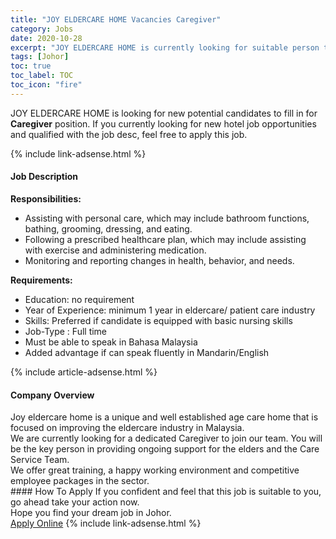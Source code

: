 ```yaml
---
title: "JOY ELDERCARE HOME Vacancies Caregiver" 
category: Jobs 
date: 2020-10-28 
excerpt: "JOY ELDERCARE HOME is currently looking for suitable person to fill in the Caregiver which positioned at Johor" 
tags: [Johor] 
toc: true 
toc_label: TOC 
toc_icon: "fire" 
--- 
```


<p>JOY ELDERCARE HOME is looking for new potential candidates to fill in for <b>Caregiver</b> position. If you currently looking for new hotel job opportunities and qualified with the job desc, feel free to apply this job.
</p>{% include link-adsense.html %} 
<div><div><h4>Job Description</h4></div><div><div><span><div><div><strong>Responsibilities:</strong></div><div><ul><li>Assisting with personal care, which may include bathroom functions, bathing, grooming, dressing, and eating.</li><li>Following a prescribed healthcare plan, which may include assisting with exercise and administering medication.</li><li>Monitoring and reporting changes in health, behavior, and needs.</li></ul><div><strong>Requirements:</strong></div><div><ul><li>Education: no requirement</li><li>Year of Experience: minimum 1 year in eldercare/ patient care industry</li><li>Skills: Preferred if candidate is equipped with basic nursing skills</li><li>Job-Type : Full time</li><li>Must be able to speak in Bahasa Malaysia</li><li>Added advantage if can speak fluently in Mandarin/English</li></ul></div></div></div></span></div></div></div> 
{% include article-adsense.html %} 
<div><div><h4>Company Overview</h4></div><div><div><span><div><div>Joy eldercare home is a unique and well established age care home that is focused on improving the eldercare industry in Malaysia.</div>
<div>We are currently looking for a dedicated Caregiver to join our team. You will be the key person in providing ongoing support for the elders and the Care Service Team.</div>
<div>We offer great training, a happy working environment and competitive employee packages in the sector.</div></div></span></div></div></div> 
#### How To Apply 
If you confident and feel that this job is suitable to you, go ahead take your action now. <br/> 
Hope you find your dream job in Johor. <br/> 
<a href="https://www.jobstreet.com.my/en/job/caregiver-4402628?jobId=jobstreet-my-job-4402628" class="btn btn--info" target="_blank" rel="nofollow noopenner">Apply Online</a> 
{% include link-adsense.html %} 